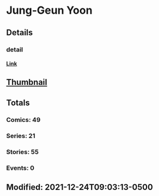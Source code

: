 # Jung-Geun  Yoon 
## Details
### detail
#### [Link](http://marvel.com/comics/creators/12303/jung-geun_yoon?utm_campaign=apiRef&utm_source=225578a89fc76f3d20fbffda5d17a88d)
## [Thumbnail](http://i.annihil.us/u/prod/marvel/i/mg/b/40/image_not_available.jpg)
## Totals
### Comics: 49
### Series: 21
### Stories: 55
### Events: 0
## Modified: 2021-12-24T09:03:13-0500